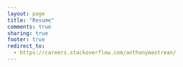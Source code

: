 ```yaml
---
layout: page
title: "Resume"
comments: true
sharing: true
footer: true
redirect_to:
  - https://careers.stackoverflow.com/anthonymastrean/
---
```

